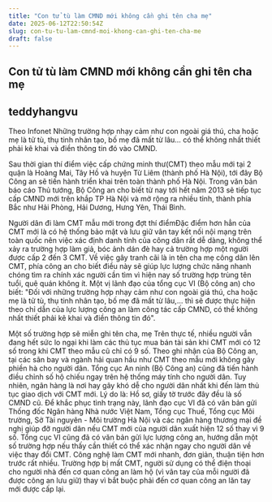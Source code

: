 ```yaml
---
title: "Con tử tù làm CMND mới không cần ghi tên cha mẹ"
date: 2025-06-12T22:50:54Z
slug: con-tu-tu-lam-cmnd-moi-khong-can-ghi-ten-cha-me
draft: false
---
```


## Con tử tù làm CMND mới không cần ghi tên cha mẹ

## teddyhangvu

Theo Infonet
Những trường hợp nhạy cảm như con ngoài giá thú, cha hoặc mẹ là tử tù, thụ tinh nhân tạo, bố mẹ đã mất từ lâu… có thể không nhất thiết phải kê khai và điền thông tin đó vào CMND.

Sau thời gian thí điểm việc cấp chứng minh thư(CMT) theo mẫu mới tại 2 quận là Hoàng Mai, Tây Hồ và huyện Từ Liêm (thành phố Hà Nội), tới đây Bộ Công an sẽ tiến hành triển khai trên toàn thành phố Hà Nội. Trong văn bản báo cáo Thủ tướng, Bộ Công an cho biết từ nay tới hết năm 2013 sẽ tiếp tục cấp CMND mới trên khắp TP Hà Nội và mở rộng ra nhiều tỉnh, thành phía Bắc như Hải Phòng, Hải Dương, Hưng Yên, Thái Bình.

Người dân đi làm CMT mẫu mới trong đợt thí điểm​Đặc điểm hơn hẳn của CMT mới là có hệ thống bảo mật và lưu giữ vân tay kết nối nội mạng trên toàn quốc nên việc xác định danh tính của công dân rất dễ dàng, không thể xảy ra trường hợp làm giả, bóc ảnh dán đè hay cả trường hợp một người được cấp 2 đến 3 CMT.
Về việc gây tranh cãi là in tên cha mẹ công dân lên CMT, phía công an cho biết điều này sẽ giúp lực lượng chức năng nhanh chóng tìm ra chính xác người cần tìm vì hiện nay số trường hợp trùng tên tuổi, quê quán không ít. Một vị lãnh đạo của tổng cục VI (Bộ công an) cho biết: "Đối với những trường hợp nhạy cảm như con ngoài giá thú, cha hoặc mẹ là tử tù, thụ tinh nhân tạo, bố mẹ đã mất từ lâu,… thì sẽ được thực hiện theo chỉ dẫn của lực lượng công an làm công tác cấp CMND, có thể không nhất thiết phải kê khai và điền thông tin đó".

Một số trường hợp sẽ miễn ghi tên cha, mẹ
Trên thực tế, nhiều người vẫn đang hết sức lo ngại khi làm các thủ tục mua bán tài sản khi CMT mới có 12 số trong khi CMT theo mẫu cũ chỉ có 9 số. Theo ghi nhận của Bộ Công an, tại các sân bay và ngành hải quan hầu như CMT theo mẫu mới không gây phiền hà cho người dân. Tổng cục An ninh (Bộ Công an) cũng đã tiến hành điều chỉnh số hộ chiếu ngay trên hệ thống máy tính cho người dân.
Tuy nhiên, ngân hàng là nơi hay gây khó dễ cho người dân nhất khi đến làm thủ tục giao dịch với CMT mới. Lý do là: Hồ sơ, giấy tờ trước đây đều là số CMND cũ.
Để khắc phục tình trạng này, lãnh đạo cục VI đã có văn bản gửi Thống đốc Ngân hàng Nhà nước Việt Nam, Tổng cục Thuế, Tổng cục Môi trường, Sở Tài nguyên - Môi trường Hà Nội và các ngân hàng thương mại đề nghị giúp đỡ người dân nếu CMT mới của người dân xuất hiện 12 số thay vì 9 số.
Tổng cục VI cũng đã có văn bản gửi lực lượng công an, hướng dẫn một số trường hợp nếu thấy cần thiết có thể xác nhận ngay cho người dân về việc thay đổi CMT. Công nghệ làm CMT mới nhanh, đơn giản, thuận tiện hơn trước rất nhiều. Trường hợp bị mất CMT, người sử dụng có thể điện thoại cho người nhà đến cơ quan công an làm hộ (vì vân tay của mỗi người đã được công an lưu giữ) thay vì bắt buộc phải đến cơ quan công an lăn tay mới được cấp lại.